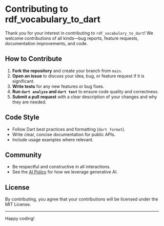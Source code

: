 # Contributing to rdf_vocabulary_to_dart

Thank you for your interest in contributing to `rdf_vocabulary_to_dart`! We welcome contributions of all kinds—bug reports, feature requests, documentation improvements, and code.

## How to Contribute

1. **Fork the repository** and create your branch from `main`.
2. **Open an issue** to discuss your idea, bug, or feature request if it is significant.
3. **Write tests** for any new features or bug fixes.
4. **Run `dart analyze` and `dart test`** to ensure code quality and correctness.
5. **Submit a pull request** with a clear description of your changes and why they are needed.

## Code Style
- Follow Dart best practices and formatting (`dart format`).
- Write clear, concise documentation for public APIs.
- Include usage examples where relevant.

## Community
- Be respectful and constructive in all interactions.
- See the [AI Policy](README.md#ai-policy) for how we leverage generative AI.

## License
By contributing, you agree that your contributions will be licensed under the MIT License.

---

Happy coding!

